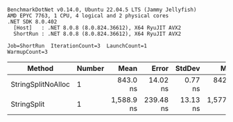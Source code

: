 ```

BenchmarkDotNet v0.14.0, Ubuntu 22.04.5 LTS (Jammy Jellyfish)
AMD EPYC 7763, 1 CPU, 4 logical and 2 physical cores
.NET SDK 8.0.402
  [Host]   : .NET 8.0.8 (8.0.824.36612), X64 RyuJIT AVX2
  ShortRun : .NET 8.0.8 (8.0.824.36612), X64 RyuJIT AVX2

Job=ShortRun  IterationCount=3  LaunchCount=1  
WarmupCount=3  

```
| Method             | Number | Mean       | Error     | StdDev   | Min        | Max        | Gen0   | Allocated |
|------------------- |------- |-----------:|----------:|---------:|-----------:|-----------:|-------:|----------:|
| StringSplitNoAlloc | 1      |   843.0 ns |  14.02 ns |  0.77 ns |   842.5 ns |   843.9 ns |      - |         - |
| StringSplit        | 1      | 1,588.9 ns | 239.48 ns | 13.13 ns | 1,577.9 ns | 1,603.4 ns | 0.0381 |    3208 B |
